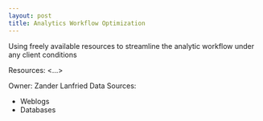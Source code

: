 ```yaml
---
layout: post
title: Analytics Workflow Optimization
---
```

Using freely available resources to streamline the analytic workflow under any client conditions

Resources: <…>

Owner: Zander Lanfried
Data Sources:
* Weblogs
* Databases

